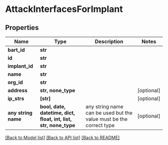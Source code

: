# AttackInterfacesForImplant


## Properties
Name | Type | Description | Notes
------------ | ------------- | ------------- | -------------
**bart_id** | **str** |  | 
**id** | **str** |  | 
**implant_id** | **str** |  | 
**name** | **str** |  | 
**org_id** | **str** |  | 
**address** | **str, none_type** |  | [optional] 
**ip_strs** | **[str]** |  | [optional] 
**any string name** | **bool, date, datetime, dict, float, int, list, str, none_type** | any string name can be used but the value must be the correct type | [optional]

[[Back to Model list]](../README.md#documentation-for-models) [[Back to API list]](../README.md#documentation-for-api-endpoints) [[Back to README]](../README.md)


